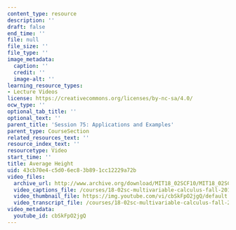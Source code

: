 ```yaml
---
content_type: resource
description: ''
draft: false
end_time: ''
file: null
file_size: ''
file_type: ''
image_metadata:
  caption: ''
  credit: ''
  image-alt: ''
learning_resource_types:
- Lecture Videos
license: https://creativecommons.org/licenses/by-nc-sa/4.0/
ocw_type: ''
optional_tab_title: ''
optional_text: ''
parent_title: 'Session 75: Applications and Examples'
parent_type: CourseSection
related_resources_text: ''
resource_index_text: ''
resourcetype: Video
start_time: ''
title: Average Height
uid: 43cb70e4-c5d0-6ec8-3b89-1cc12229a72b
video_files:
  archive_url: http://www.archive.org/download/MIT18_02SCF10/MIT18_02SCF10Rec_52_300k.mp4
  video_captions_file: /courses/18-02sc-multivariable-calculus-fall-2010/a4c17e2cffb45d29a39c4fe40df48aee_cbSkFpO2jgQ.vtt
  video_thumbnail_file: https://img.youtube.com/vi/cbSkFpO2jgQ/default.jpg
  video_transcript_file: /courses/18-02sc-multivariable-calculus-fall-2010/53e2b9bccaadff70ce2b4be036cdea24_cbSkFpO2jgQ.pdf
video_metadata:
  youtube_id: cbSkFpO2jgQ
---
```

